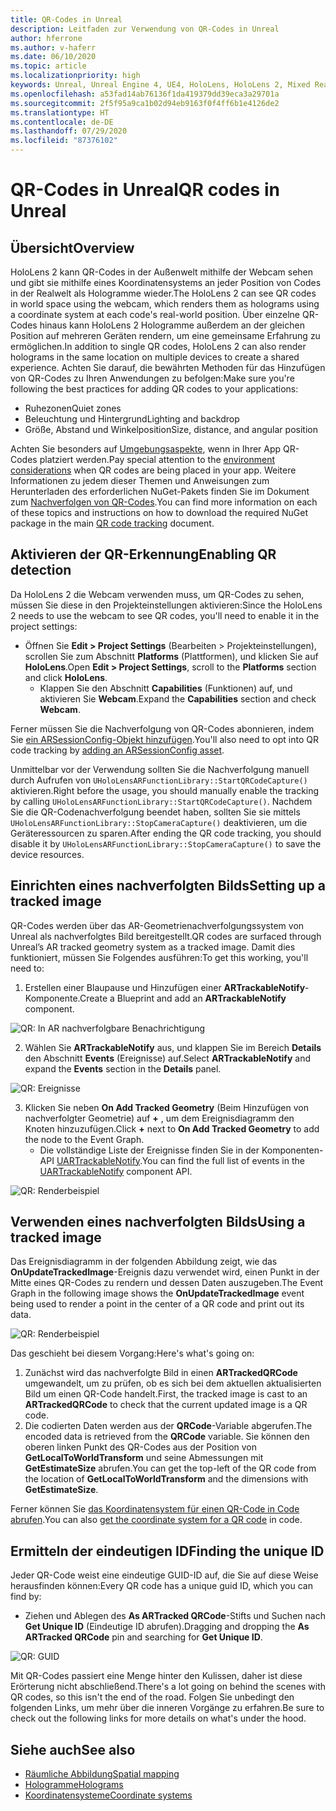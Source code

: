 ```yaml
---
title: QR-Codes in Unreal
description: Leitfaden zur Verwendung von QR-Codes in Unreal
author: hferrone
ms.author: v-haferr
ms.date: 06/10/2020
ms.topic: article
ms.localizationpriority: high
keywords: Unreal, Unreal Engine 4, UE4, HoloLens, HoloLens 2, Mixed Reality, Entwicklung, Features, Dokumentation, Leitfäden, Hologramme, QR-Codes
ms.openlocfilehash: a53fad14ab76136f1da419379dd39eca3a29701a
ms.sourcegitcommit: 2f5f95a9ca1b02d94eb9163f0f4ff6b1e4126de2
ms.translationtype: HT
ms.contentlocale: de-DE
ms.lasthandoff: 07/29/2020
ms.locfileid: "87376102"
---
```

# <a name="qr-codes-in-unreal"></a><span data-ttu-id="607d2-104">QR-Codes in Unreal</span><span class="sxs-lookup"><span data-stu-id="607d2-104">QR codes in Unreal</span></span>

## <a name="overview"></a><span data-ttu-id="607d2-105">Übersicht</span><span class="sxs-lookup"><span data-stu-id="607d2-105">Overview</span></span>

<span data-ttu-id="607d2-106">HoloLens 2 kann QR-Codes in der Außenwelt mithilfe der Webcam sehen und gibt sie mithilfe eines Koordinatensystems an jeder Position von Codes in der Realwelt als Hologramme wieder.</span><span class="sxs-lookup"><span data-stu-id="607d2-106">The HoloLens 2 can see QR codes in world space using the webcam, which renders them as holograms using a coordinate system at each code's real-world position.</span></span>  <span data-ttu-id="607d2-107">Über einzelne QR-Codes hinaus kann HoloLens 2 Hologramme außerdem an der gleichen Position auf mehreren Geräten rendern, um eine gemeinsame Erfahrung zu ermöglichen.</span><span class="sxs-lookup"><span data-stu-id="607d2-107">In addition to single QR codes, HoloLens 2 can also render holograms in the same location on multiple devices to create a shared experience.</span></span> <span data-ttu-id="607d2-108">Achten Sie darauf, die bewährten Methoden für das Hinzufügen von QR-Codes zu Ihren Anwendungen zu befolgen:</span><span class="sxs-lookup"><span data-stu-id="607d2-108">Make sure you're following the best practices for adding QR codes to your applications:</span></span>

- <span data-ttu-id="607d2-109">Ruhezonen</span><span class="sxs-lookup"><span data-stu-id="607d2-109">Quiet zones</span></span>
- <span data-ttu-id="607d2-110">Beleuchtung und Hintergrund</span><span class="sxs-lookup"><span data-stu-id="607d2-110">Lighting and backdrop</span></span>
- <span data-ttu-id="607d2-111">Größe, Abstand und Winkelposition</span><span class="sxs-lookup"><span data-stu-id="607d2-111">Size, distance, and angular position</span></span>

<span data-ttu-id="607d2-112">Achten Sie besonders auf [Umgebungsaspekte](environment-considerations-for-hololens.md), wenn in Ihrer App QR-Codes platziert werden.</span><span class="sxs-lookup"><span data-stu-id="607d2-112">Pay special attention to the [environment considerations](environment-considerations-for-hololens.md) when QR codes are being placed in your app.</span></span> <span data-ttu-id="607d2-113">Weitere Informationen zu jedem dieser Themen und Anweisungen zum Herunterladen des erforderlichen NuGet-Pakets finden Sie im Dokument zum [Nachverfolgen von QR-Codes](qr-code-tracking.md).</span><span class="sxs-lookup"><span data-stu-id="607d2-113">You can find more information on each of these topics and instructions on how to download the required NuGet package in the main [QR code tracking](qr-code-tracking.md) document.</span></span> 

## <a name="enabling-qr-detection"></a><span data-ttu-id="607d2-114">Aktivieren der QR-Erkennung</span><span class="sxs-lookup"><span data-stu-id="607d2-114">Enabling QR detection</span></span>
<span data-ttu-id="607d2-115">Da HoloLens 2 die Webcam verwenden muss, um QR-Codes zu sehen, müssen Sie diese in den Projekteinstellungen aktivieren:</span><span class="sxs-lookup"><span data-stu-id="607d2-115">Since the HoloLens 2 needs to use the webcam to see QR codes, you'll need to enable it in the project settings:</span></span>
- <span data-ttu-id="607d2-116">Öffnen Sie **Edit > Project Settings** (Bearbeiten > Projekteinstellungen), scrollen Sie zum Abschnitt **Platforms** (Plattformen), und klicken Sie auf **HoloLens**.</span><span class="sxs-lookup"><span data-stu-id="607d2-116">Open **Edit > Project Settings**, scroll to the **Platforms** section and click **HoloLens**.</span></span>
    + <span data-ttu-id="607d2-117">Klappen Sie den Abschnitt **Capabilities** (Funktionen) auf, und aktivieren Sie **Webcam**.</span><span class="sxs-lookup"><span data-stu-id="607d2-117">Expand the **Capabilities** section and check **Webcam**.</span></span>  

<span data-ttu-id="607d2-118">Ferner müssen Sie die Nachverfolgung von QR-Codes abonnieren, indem Sie [ein ARSessionConfig-Objekt hinzufügen](https://docs.microsoft.com/windows/mixed-reality/unreal-uxt-ch3#adding-the-session-asset).</span><span class="sxs-lookup"><span data-stu-id="607d2-118">You'll also need to opt into QR code tracking by [adding an ARSessionConfig asset](https://docs.microsoft.com/windows/mixed-reality/unreal-uxt-ch3#adding-the-session-asset).</span></span>

<span data-ttu-id="607d2-119">Unmittelbar vor der Verwendung sollten Sie die Nachverfolgung manuell durch Aufrufen von `UHoloLensARFunctionLibrary::StartQRCodeCapture()` aktivieren.</span><span class="sxs-lookup"><span data-stu-id="607d2-119">Right before the usage, you should manually enable the tracking by calling `UHoloLensARFunctionLibrary::StartQRCodeCapture()`.</span></span> <span data-ttu-id="607d2-120">Nachdem Sie die QR-Codenachverfolgung beendet haben, sollten Sie sie mittels `UHoloLensARFunctionLibrary::StopCameraCapture()` deaktivieren, um die Geräteressourcen zu sparen.</span><span class="sxs-lookup"><span data-stu-id="607d2-120">After ending the QR code tracking, you should disable it by `UHoloLensARFunctionLibrary::StopCameraCapture()` to save the device resources.</span></span> 

## <a name="setting-up-a-tracked-image"></a><span data-ttu-id="607d2-121">Einrichten eines nachverfolgten Bilds</span><span class="sxs-lookup"><span data-stu-id="607d2-121">Setting up a tracked image</span></span>

<span data-ttu-id="607d2-122">QR-Codes werden über das AR-Geometrienachverfolgungssystem von Unreal als nachverfolgtes Bild bereitgestellt.</span><span class="sxs-lookup"><span data-stu-id="607d2-122">QR codes are surfaced through Unreal’s AR tracked geometry system as a tracked image.</span></span> <span data-ttu-id="607d2-123">Damit dies funktioniert, müssen Sie Folgendes ausführen:</span><span class="sxs-lookup"><span data-stu-id="607d2-123">To get this working, you'll need to:</span></span>
1. <span data-ttu-id="607d2-124">Erstellen einer Blaupause und Hinzufügen einer **ARTrackableNotify**-Komponente.</span><span class="sxs-lookup"><span data-stu-id="607d2-124">Create a Blueprint and add an **ARTrackableNotify** component.</span></span>

![QR: In AR nachverfolgbare Benachrichtigung](images/unreal-spatialmapping-artrackablenotify.PNG)

2. <span data-ttu-id="607d2-126">Wählen Sie **ARTrackableNotify** aus, und klappen Sie im Bereich **Details** den Abschnitt **Events** (Ereignisse) auf.</span><span class="sxs-lookup"><span data-stu-id="607d2-126">Select **ARTrackableNotify** and expand the **Events** section in the **Details** panel.</span></span> 

![QR: Ereignisse](images/unreal-spatialmapping-events.PNG)

3. <span data-ttu-id="607d2-128">Klicken Sie neben **On Add Tracked Geometry** (Beim Hinzufügen von nachverfolgter Geometrie) auf **+** , um dem Ereignisdiagramm den Knoten hinzuzufügen.</span><span class="sxs-lookup"><span data-stu-id="607d2-128">Click **+** next to **On Add Tracked Geometry** to add the node to the Event Graph.</span></span>
    - <span data-ttu-id="607d2-129">Die vollständige Liste der Ereignisse finden Sie in der Komponenten-API [UARTrackableNotify](https://docs.unrealengine.com/API/Runtime/AugmentedReality/UARTrackableNotifyComponent/index.html).</span><span class="sxs-lookup"><span data-stu-id="607d2-129">You can find the full list of events in the [UARTrackableNotify](https://docs.unrealengine.com/API/Runtime/AugmentedReality/UARTrackableNotifyComponent/index.html) component API.</span></span> 

![QR: Renderbeispiel](images/unreal-qr-codes-tracked-geometry.png)

## <a name="using-a-tracked-image"></a><span data-ttu-id="607d2-131">Verwenden eines nachverfolgten Bilds</span><span class="sxs-lookup"><span data-stu-id="607d2-131">Using a tracked image</span></span>
<span data-ttu-id="607d2-132">Das Ereignisdiagramm in der folgenden Abbildung zeigt, wie das **OnUpdateTrackedImage**-Ereignis dazu verwendet wird, einen Punkt in der Mitte eines QR-Codes zu rendern und dessen Daten auszugeben.</span><span class="sxs-lookup"><span data-stu-id="607d2-132">The Event Graph in the following image shows the **OnUpdateTrackedImage** event being used to render a point in the center of a QR code and print out its data.</span></span> 

![QR: Renderbeispiel](images/unreal-qr-render.PNG)

<span data-ttu-id="607d2-134">Das geschieht bei diesem Vorgang:</span><span class="sxs-lookup"><span data-stu-id="607d2-134">Here's what's going on:</span></span>
1. <span data-ttu-id="607d2-135">Zunächst wird das nachverfolgte Bild in einen **ARTrackedQRCode** umgewandelt, um zu prüfen, ob es sich bei dem aktuellen aktualisierten Bild um einen QR-Code handelt.</span><span class="sxs-lookup"><span data-stu-id="607d2-135">First, the tracked image is cast to an **ARTrackedQRCode** to check that the current updated image is a QR code.</span></span>  
2. <span data-ttu-id="607d2-136">Die codierten Daten werden aus der **QRCode**-Variable abgerufen.</span><span class="sxs-lookup"><span data-stu-id="607d2-136">The encoded data is retrieved from the **QRCode** variable.</span></span> <span data-ttu-id="607d2-137">Sie können den oberen linken Punkt des QR-Codes aus der Position von **GetLocalToWorldTransform** und seine Abmessungen mit **GetEstimateSize** abrufen.</span><span class="sxs-lookup"><span data-stu-id="607d2-137">You can get the top-left of the QR code from the location of **GetLocalToWorldTransform** and the dimensions with **GetEstimateSize**.</span></span> 

<span data-ttu-id="607d2-138">Ferner können Sie [das Koordinatensystem für einen QR-Code in Code abrufen](https://docs.microsoft.com/windows/mixed-reality/qr-code-tracking#getting-the-coordinate-system-for-a-qr-code).</span><span class="sxs-lookup"><span data-stu-id="607d2-138">You can also [get the coordinate system for a QR code](https://docs.microsoft.com/windows/mixed-reality/qr-code-tracking#getting-the-coordinate-system-for-a-qr-code) in code.</span></span>

## <a name="finding-the-unique-id"></a><span data-ttu-id="607d2-139">Ermitteln der eindeutigen ID</span><span class="sxs-lookup"><span data-stu-id="607d2-139">Finding the unique ID</span></span>
<span data-ttu-id="607d2-140">Jeder QR-Code weist eine eindeutige GUID-ID auf, die Sie auf diese Weise herausfinden können:</span><span class="sxs-lookup"><span data-stu-id="607d2-140">Every QR code has a unique guid ID, which you can find by:</span></span>
- <span data-ttu-id="607d2-141">Ziehen und Ablegen des **As ARTracked QRCode**-Stifts und Suchen nach **Get Unique ID** (Eindeutige ID abrufen).</span><span class="sxs-lookup"><span data-stu-id="607d2-141">Dragging and dropping the **As ARTracked QRCode**  pin and searching for **Get Unique ID**.</span></span>

![QR: GUID](images/unreal-qr-guid.PNG)

<span data-ttu-id="607d2-143">Mit QR-Codes passiert eine Menge hinter den Kulissen, daher ist diese Erörterung nicht abschließend.</span><span class="sxs-lookup"><span data-stu-id="607d2-143">There's a lot going on behind the scenes with QR codes, so this isn't the end of the road.</span></span> <span data-ttu-id="607d2-144">Folgen Sie unbedingt den folgenden Links, um mehr über die inneren Vorgänge zu erfahren.</span><span class="sxs-lookup"><span data-stu-id="607d2-144">Be sure to check out the following links for more details on what's under the hood.</span></span>

## <a name="see-also"></a><span data-ttu-id="607d2-145">Siehe auch</span><span class="sxs-lookup"><span data-stu-id="607d2-145">See also</span></span>
* [<span data-ttu-id="607d2-146">Räumliche Abbildung</span><span class="sxs-lookup"><span data-stu-id="607d2-146">Spatial mapping</span></span>](spatial-mapping.md)
* [<span data-ttu-id="607d2-147">Hologramme</span><span class="sxs-lookup"><span data-stu-id="607d2-147">Holograms</span></span>](hologram.md)
* [<span data-ttu-id="607d2-148">Koordinatensysteme</span><span class="sxs-lookup"><span data-stu-id="607d2-148">Coordinate systems</span></span>](coordinate-systems.md)
